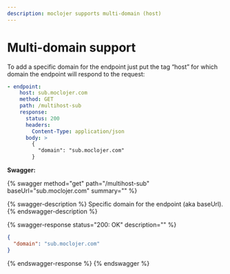 ```yaml
---
description: moclojer supports multi-domain (host)
---
```


# Multi-domain support

To add a specific domain for the endpoint just put the tag “host” for which domain the endpoint will respond to the request:

```yaml
- endpoint:
    host: sub.moclojer.com
    method: GET
    path: /multihost-sub
    response:
      status: 200
      headers:
        Content-Type: application/json
      body: >
        {
          "domain": "sub.moclojer.com"
        }
```

**Swagger:**

{% swagger method="get" path="/multihost-sub" baseUrl="sub.moclojer.com" summary="" %}

{% swagger-description %}
Specific domain for the endpoint (aka baseUrl).
{% endswagger-description %}

{% swagger-response status="200: OK" description="" %}

```json
{
  "domain": "sub.moclojer.com"
}
```

{% endswagger-response %}
{% endswagger %}
